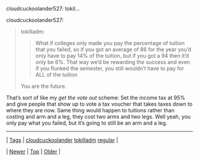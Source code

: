 <!--
title: cloudcuckoolander527
date: 2020-06-28T15:27:00.336Z
tags: cloudcuckoolander, tokilladm, regular
-->


cloudcuckoolander527: tokil...

<p>cloudcuckoolander527:</p>

<blockquote>
<p>tokilladm:</p>
<blockquote>
<p>What if colleges only made you pay the percentage of tuition that you failed, so if you got an average of 86 for the year you’d only have to pay 14% of the tuition, but if you got a 94 then it’d only be 6%. That way we’d be rewarding the success and even if you flunked the semester, you still wouldn’t have to pay for ALL of the tuition</p>
</blockquote>
<p>You are the future. </p>
</blockquote>

<p>That&rsquo;s sort of like my <em>get the vote out</em> scheme: Set the income tax at 95% and give people that show up to vote a tax voucher that takes taxes down to where they are now. Same thing would happen to tuitions rather than costing and arm and a leg, they cost two arms and two legs. Well yeah, you only pay what you failed, but it&rsquo;s going to still be an arm and a leg.</p>

<!--BOTTOM-POST-NAVIGATION-->
---

| [Tags](tags.md) | [cloudcuckoolander](tag-cloudcuckoolander.md) [tokilladm](tag-tokilladm.md) [regular](tag-regular.md) |

| [Newer](89821976671.md) | [Top](index.md) | [Older](89862649424.md) |